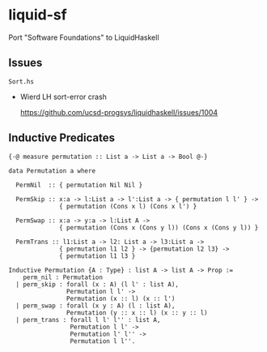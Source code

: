 # liquid-sf

Port "Software Foundations" to LiquidHaskell

## Issues 

`Sort.hs`

- Wierd LH sort-error crash
    
  https://github.com/ucsd-progsys/liquidhaskell/issues/1004

## Inductive Predicates 

```
{-@ measure permutation :: List a -> List a -> Bool @-}

data Permutation a where

  PermNil  :: { permutation Nil Nil }

  PermSkip :: x:a -> l:List a -> l':List a -> { permutation l l' } ->
              { permutation (Cons x l) (Cons x l') }

  PermSwap :: x:a -> y:a -> l:List A ->
              { permutation (Cons x (Cons y l)) (Cons x (Cons y l)) }

  PermTrans :: l1:List a -> l2: List a -> l3:List a ->
              { permutation l1 l2 } -> {permutation l2 l3} ->
              { permutation l1 l3 }

Inductive Permutation {A : Type} : list A -> list A -> Prop :=
    perm_nil : Permutation
  | perm_skip : forall (x : A) (l l' : list A),
                Permutation l l' ->
                Permutation (x :: l) (x :: l')
  | perm_swap : forall (x y : A) (l : list A),
                Permutation (y :: x :: l) (x :: y :: l)
  | perm_trans : forall l l' l'' : list A,
                 Permutation l l' ->
                 Permutation l' l'' ->
                 Permutation l l''.
```
